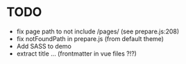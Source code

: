 # TODO

* fix page path to not include /pages/ (see prepare.js:208)
* fix notFoundPath in prepare.js (from default theme)
* Add SASS to demo
* extract title ... (frontmatter in vue files ?!?)
